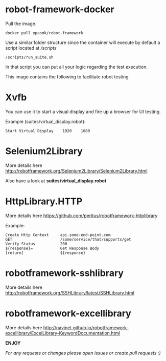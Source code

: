 # robot-framework-docker

Pull the image.

    docker pull ypasmk/robot-framework
    
Use a similar folder structure since the container will execute by default
a script located at */scripts*

    /scripts/run_suite.sh
    
In that script you can put all your logic regarding the test execution.

This image contains the following to facilitate robot testing

Xvfb
====

You can use it to start a visual display and fire up a browser for UI testing.
 
Example (suites/virtual_display.robot):

    Start Virtual Display    1920    1080
    

Selenium2Library
================

More details here  http://robotframework.org/Selenium2Library/Selenium2Library.html

Also have a look at **suites/virtual_display.robot**

HttpLibrary.HTTP
================

More details here https://github.com/peritus/robotframework-httplibrary

Example:

    Create Http Context     api.some-end-point.com
    GET                     /some/service/that/supports/get
    Verify Status           200
    ${response}=            Get Response Body
    [return]                ${response}
    
robotframework-sshlibrary
=========================

More details here http://robotframework.org/SSHLibrary/latest/SSHLibrary.html


robotframework-excellibrary
===========================

More details here http://navinet.github.io/robotframework-excellibrary/ExcelLibrary-KeywordDocumentation.html




**ENJOY**


*For any requests or changes please open issues or create pull requests :)*

